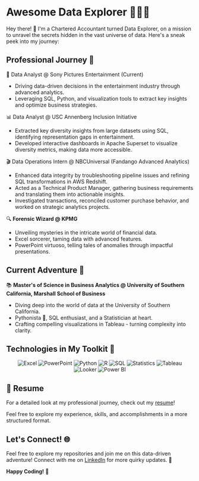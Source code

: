 # Awesome Data Explorer 👨‍💻✨

Hey there! 👋 I'm a Chartered Accountant turned Data Explorer, on a mission to unravel the secrets hidden in the vast universe of data. Here's a sneak peek into my journey:

## Professional Journey 🚀

🎥 Data Analyst @ Sony Pictures Entertainment (Current)

  - Driving data-driven decisions in the entertainment industry through advanced analytics.
  - Leveraging SQL, Python, and visualization tools to extract key insights and optimize business strategies.

📊 Data Analyst @ USC Annenberg Inclusion Initiative

  - Extracted key diversity insights from large datasets using SQL, identifying representation gaps in entertainment.
  - Developed interactive dashboards in Apache Superset to visualize diversity metrics, making data more accessible.

🎬 Data Operations Intern @ NBCUniversal (Fandango Advanced Analytics)

  - Enhanced data integrity by troubleshooting pipeline issues and refining SQL transformations in AWS Redshift.
  - Acted as a Technical Product Manager, gathering business requirements and translating them into actionable insights.
  - Investigated transactions, reconciled customer purchase behavior, and worked on strategic analytics projects.

🔍 **Forensic Wizard @ KPMG**  
   - Unveiling mysteries in the intricate world of financial data.
   - Excel sorcerer, taming data with advanced features.
   - PowerPoint virtuoso, telling tales of anomalies through impactful presentations.

## Current Adventure 🌟

📚 **Master's of Science in Business Analytics @ University of Southern California, Marshall School of Business**  
   - Diving deep into the world of data at the University of Southern California.
   - Pythonista 🐍, SQL enthusiast, and a Statistician at heart.
   - Crafting compelling visualizations in Tableau - turning complexity into clarity.

## Technologies in My Toolkit 🧰

<div align="center"> <img src="https://img.shields.io/badge/Excel-217346?style=for-the-badge&logo=microsoft-excel&logoColor=white" alt="Excel"/> <img src="https://img.shields.io/badge/PowerPoint-B7472A?style=for-the-badge&logo=microsoft-powerpoint&logoColor=white" alt="PowerPoint"/> <img src="https://img.shields.io/badge/Python-3776AB?style=for-the-badge&logo=python&logoColor=white" alt="Python"/> <img src="https://img.shields.io/badge/R-276DC3?style=for-the-badge&logo=r&logoColor=white" alt="R"/> <img src="https://img.shields.io/badge/SQL-4479A1?style=for-the-badge&logo=sql&logoColor=white" alt="SQL"/> <img src="https://img.shields.io/badge/Statistics-2B65EC?style=for-the-badge&logo=statistics&logoColor=white" alt="Statistics"/> <img src="https://img.shields.io/badge/Tableau-E97627?style=for-the-badge&logo=tableau&logoColor=white" alt="Tableau"/> <img src="https://img.shields.io/badge/Looker-4285F4?style=for-the-badge&logo=looker&logoColor=white" alt="Looker"/> <img src="https://img.shields.io/badge/Power%20BI-F2C810?style=for-the-badge&logo=powerbi&logoColor=white" alt="Power BI"/> </div>

</div>

## 📄 Resume

For a detailed look at my professional journey, check out my [resume](https://drive.google.com/file/d/1wvBSOSsQB5QU8wxbO_4fFstPqcJH0rJH/view?usp=drive_link)!

Feel free to explore my experience, skills, and accomplishments in a more structured format.

## Let's Connect! 🌐

Feel free to explore my repositories and join me on this data-driven adventure! Connect with me on [LinkedIn](https://www.linkedin.com/in/maehika-hegde/) for more quirky updates. 🚀

**Happy Coding!** 🎉
